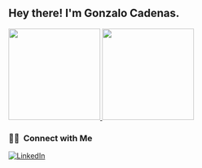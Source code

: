 
<h2> Hey there! I'm Gonzalo Cadenas.</h2>



<a href="https://github.com/zalodev">
  <img height="180em" src="https://github-readme-stats.vercel.app/api?username=zalodev&theme=buefy&show_icons=true" />
  <img height="180em" src="https://github-readme-stats.vercel.app/api/top-langs/?username=zalodev&theme=buefy&layout=compact" />
</a>

<br/>

<h3> 🤝🏻 &nbsp;Connect with Me </h3>

<p align="left">
<a href="https://www.linkedin.com/in/gonzabcg/"><img alt="LinkedIn" src="https://img.shields.io/badge/LinkedIn-Gonzalo%20Cadenas%20Gonzalez-blue?style=flat-square&logo=linkedin"></a>
</p>
